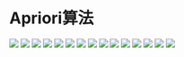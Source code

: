 # Apriori算法

![](https://cdn.jsdelivr.net/gh/vllbc/img4blog//image/Pasted%20image%2020230611195748.png)
![](https://cdn.jsdelivr.net/gh/vllbc/img4blog//image/Pasted%20image%2020230611195941.png)
![](https://cdn.jsdelivr.net/gh/vllbc/img4blog//image/Pasted%20image%2020230611195956.png)
![](https://cdn.jsdelivr.net/gh/vllbc/img4blog//image/Pasted%20image%2020230611200004.png)
![](https://cdn.jsdelivr.net/gh/vllbc/img4blog//image/Pasted%20image%2020230611200100.png)
![](https://cdn.jsdelivr.net/gh/vllbc/img4blog//image/Pasted%20image%2020230611200107.png)
![](https://cdn.jsdelivr.net/gh/vllbc/img4blog//image/Pasted%20image%2020230611200113.png)
![](https://cdn.jsdelivr.net/gh/vllbc/img4blog//image/Pasted%20image%2020230611200118.png)
![](https://cdn.jsdelivr.net/gh/vllbc/img4blog//image/Pasted%20image%2020230611200128.png)
![](https://cdn.jsdelivr.net/gh/vllbc/img4blog//image/Pasted%20image%2020230611200145.png)
![](https://cdn.jsdelivr.net/gh/vllbc/img4blog//image/Pasted%20image%2020230611200150.png)
![](https://cdn.jsdelivr.net/gh/vllbc/img4blog//image/Pasted%20image%2020230611200156.png)
![](https://cdn.jsdelivr.net/gh/vllbc/img4blog//image/Pasted%20image%2020230611200200.png)
![](https://cdn.jsdelivr.net/gh/vllbc/img4blog//image/Pasted%20image%2020230611200204.png)
![](https://cdn.jsdelivr.net/gh/vllbc/img4blog//image/Pasted%20image%2020230611200208.png)
